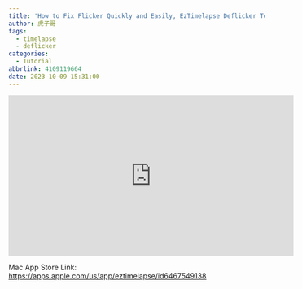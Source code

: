 ```yaml
---
title: 'How to Fix Flicker Quickly and Easily, EzTimelapse Deflicker Tool Tutorial'
author: 虎子哥
tags:
  - timelapse
  - deflicker
categories:
  - Tutorial
abbrlink: 4109119664
date: 2023-10-09 15:31:00
---
```

<iframe width="560" height="315" src="https://www.youtube.com/embed/pRoPPejIsqk?si=6NzxgzLCtdtabcVz" title="YouTube video player" frameborder="0" allow="accelerometer; autoplay; clipboard-write; encrypted-media; gyroscope; picture-in-picture; web-share" allowfullscreen></iframe>

Mac App Store Link:  https://apps.apple.com/us/app/eztimelapse/id6467549138
